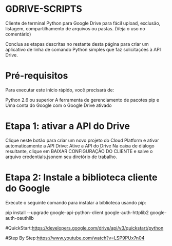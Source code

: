 # GDRIVE-SCRIPTS
Cliente de terminal Python para Google Drive para fácil upload, exclusão, listagem, compartilhamento de arquivos ou pastas. (Veja o uso no comentário)

Conclua as etapas descritas no restante desta página para criar um aplicativo de linha de comando Python simples que faz solicitações à API Drive.

# Pré-requisitos
Para executar este início rápido, você precisará de:

Python 2.6 ou superior
A ferramenta de gerenciamento de pacotes pip e Uma conta do Google com o Google Drive ativado

# Etapa 1: ativar a API do Drive
Clique neste botão para criar um novo projeto do Cloud Platform e ativar automaticamente a API Drive:
Ative a API do Drive
Na caixa de diálogo resultante, clique em BAIXAR CONFIGURAÇÃO DO CLIENTE e salve o arquivo credentials.jsonem seu diretório de trabalho.

# Etapa 2: Instale a biblioteca cliente do Google
Execute o seguinte comando para instalar a biblioteca usando pip:

pip install --upgrade google-api-python-client google-auth-httplib2 google-auth-oauthlib

#QuickStart:https://developers.google.com/drive/api/v3/quickstart/python

#Step By Step:https://www.youtube.com/watch?v=LSP9PUx7n04
